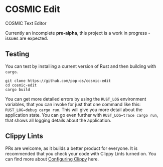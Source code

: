 # COSMIC Edit
COSMIC Text Editor

Currently an incomplete **pre-alpha**, this project is a work in progress - issues are expected.

## Testing
You can test by installing a current version of Rust and then building with `cargo`.

```SHELL
git clone https://github.com/pop-os/cosmic-edit
cd cosmic-edit
cargo build
```

You can get more detailed errors by using the `RUST_LOG` environment variables, that you can invoke for just that one command like this: `RUST_LOG=debug cargo run`. This will give you more detail about the application state. You can go even further with `RUST_LOG=trace cargo run`, that shows all logging details about the application.

## Clippy Lints
PRs are welcome, as it builds a better product for everyone. It is recommended that you check your code with Clippy Lints turned on. You can find more about [Configuring Clippy](https://doc.rust-lang.org/nightly/clippy/configuration.html) here.
